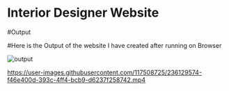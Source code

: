 # Interior Designer Website

#Output 

#Here is the Output of the website I have created after running on Browser



![output](https://user-images.githubusercontent.com/117508725/236130221-08ff0df2-a468-4541-b605-618326b5001a.JPG)



https://user-images.githubusercontent.com/117508725/236129574-f46e400d-393c-4ff4-bcb9-d6237f258742.mp4

